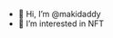 - 👋 Hi, I’m @makidaddy
- 👀 I’m interested in NFT


<!---
makidaddy/makidaddy is a ✨ special ✨ repository because its `README.md` (this file) appears on your GitHub profile.
You can click the Preview link to take a look at your changes.
--->
